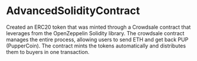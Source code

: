 # AdvancedSolidityContract
Created an ERC20 token that was minted through a Crowdsale contract that leverages from the OpenZeppelin Solidity library.
The crowdsale contract manages the entire process, allowing users to send ETH and get back PUP (PupperCoin).
The contract mints the tokens automatically and distributes them to buyers in one transaction.
